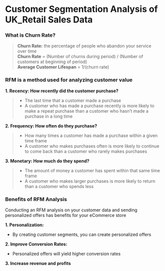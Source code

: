 # Customer Segmentation Analysis of UK_Retail Sales Data

### What is Churn Rate?
> **Churn Rate:** the percentage of people who abandon your service over time\
> **Churn Rate** = (Number of churns during period) / (Number of customers at beginning of period)\
> **Average Customer Lifespan** = 1/(churn rate)


### RFM is a method used for analyzing customer value
 **1. Recency: How recently did the customer purchase?**
> - The last time that a customer made a purchase
> - A customer who has made a purchase recently is more likely to make a repeat purchase than a customer who hasn’t made a purchase in a long time

**2. Frequency: How often do they purchase?**
> - How many times a customer has made a purchase within a given time frame
> - A customer who makes purchases often is more likely to continue to come back than a customer who rarely makes purchases

**3. Monetary: How much do they spend?**
> - The amount of money a customer has spent within that same time frame
> - A customer who makes larger purchases is more likely to return than a customer who spends less


### Benefits of RFM Analysis
Conducting an RFM analysis on your customer data and sending personalized offers has benefits for your eCommerce store

**1. Personalization:**
- By creating customer segments, you can create personalized offers

**2. Improve Conversion Rates:**

- Personalized offers will yield higher conversion rates

**3. Increase revenue and profits**
